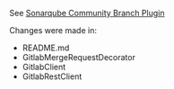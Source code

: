 See [Sonarqube Community Branch Plugin](https://github.com/mc1arke/sonarqube-community-branch-plugin)

Changes were made in:
- README.md
- GitlabMergeRequestDecorator
- GitlabClient
- GitlabRestClient
